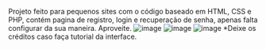 Projeto feito para pequenos sites com o código baseado em HTML, CSS e PHP, contém pagina de registro, login e recuperação de senha, apenas falta configurar da sua maneira. Aproveite.
![image](https://github.com/user-attachments/assets/3ab4518e-e8c8-403d-b3ce-def4fd4f64b6)
![image](https://github.com/user-attachments/assets/6eef099e-488b-41ce-ab35-2220176b62a8)
![image](https://github.com/user-attachments/assets/915f03dd-769c-4f7f-b7f8-7b084a4c1593)
*Deixe os créditos caso faça tutorial da interface.

